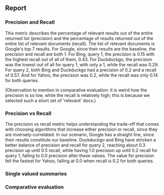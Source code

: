 ## Report

### Precision and Recall
This metric describes the percentage of relevant results out of the entire returned list (precision) and the percentage of results returned out of the entire list of relevant documents (recall). The list of relevant documents is Google's top 7 results. For Google, since their results are the baseline, the precision and recall are both 1. For Bing, query 1, the precision is 0.15 with the highest recall out of all of them, 0.43. For Duckduckgo, the precision was the lowest out of all for query 1, with only a 1, while the recall was 0.29. For query 2, both Bing and Duckduckgo had a precision of 0.2 and a recall of 0.57. And for Yahoo, the precision was 0.2, while the recall was only 0.14 for both queries.

(Observation to mention in comparative evaluation: it is weird how the precision is so low, while the recall is relatively high; this is because we selected such a short set of 'relevant' docs.)

### Precision vs Recall
The precision vs recall metric helps understanding the trade-off that comes with choosing algorithms that increase either precision or recall, since they are inversely-correlated. In our scenario, Google has a straight line, since their results constitute our baseline. Duckduckgo and Bing have stricken a better balance of precision and recall for query 2, reaching about 0.3 precision up until 0.5 recall, while having 1.0 precision up until 0.2 recall for query 1, falling to 0.0 precision after these values. The value for precision fell the fastest for Yahoo, falling at 0.0 when recall is 0.2 for both queries.

### Single valued summaries

### Comparative evaluation
